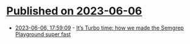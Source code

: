 # [Published on 2023-06-06](index.md)

* [2023-06-06, 17:59:09](https://lobste.rs/s/3lsngs/it_s_turbo_time_how_we_made_semgrep) - [It’s Turbo time: how we made the Semgrep Playground super fast](https://semgrep.dev/blog/2023/turbo-mode)
